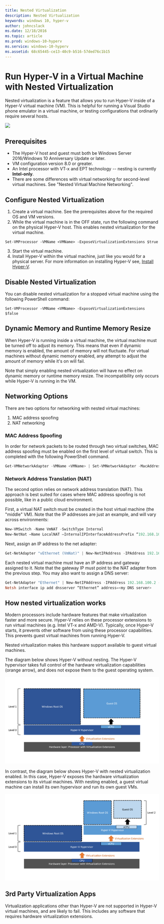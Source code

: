 ```yaml
---
title: Nested Virtualization
description: Nested Virtualization
keywords: windows 10, hyper-v
author: johncslack
ms.date: 12/18/2016
ms.topic: article
ms.prod: windows-10-hyperv
ms.service: windows-10-hyperv
ms.assetid: 68c65445-ce13-40c9-b516-57ded76c1b15
---
```


# Run Hyper-V in a Virtual Machine with Nested Virtualization

Nested virtualization is a feature that allows you to run Hyper-V inside of a Hyper-V virtual machine (VM). This is helpful for running a Visual Studio phone emulator in a virtual machine, or testing configurations that ordinarily require several hosts.

![](./media/HyperVNesting.png)

## Prerequisites

* The Hyper-V host and guest must both be Windows Server 2016/Windows 10 Anniversary Update or later.
* VM configuration version 8.0 or greater.
* An Intel processor with VT-x and EPT technology -- nesting is currently **Intel-only**.
* There are some differences with virtual networking for second-level virtual machines. See "Nested Virtual Machine Networking".


## Configure Nested Virtualization

1. Create a virtual machine. See the prerequisites above for the required OS and VM versions.
2. While the virtual machine is in the OFF state, run the following command on the physical Hyper-V host. This enables nested virtualization for the virtual machine.

```
Set-VMProcessor -VMName <VMName> -ExposeVirtualizationExtensions $true
```
3. Start the virtual machine.
4. Install Hyper-V within the virtual machine, just like you would for a physical server. For more information on installing Hyper-V see, [Install Hyper-V](../quick-start/enable-hyper-v.md).

## Disable Nested Virtualization
You can disable nested virtualization for a stopped virtual machine using the following PowerShell command:
```
Set-VMProcessor -VMName <VMName> -ExposeVirtualizationExtensions $false
```

## Dynamic Memory and Runtime Memory Resize
When Hyper-V is running inside a virtual machine, the virtual machine must be turned off to adjust its memory. This means that even if dynamic memory is enabled, the amount of memory will not fluctuate. For virtual machines without dynamic memory enabled, any attempt to adjust the amount of memory while it's on will fail. 

Note that simply enabling nested virtualization will have no effect on dynamic memory or runtime memory resize. The incompatibility only occurs while Hyper-V is running in the VM.

## Networking Options

There are two options for networking with nested virtual machines: 

1. MAC address spoofing
2. NAT networking

### MAC Address Spoofing
In order for network packets to be routed through two virtual switches, MAC address spoofing must be enabled on the first level of virtual switch. This is completed with the following PowerShell command.

``` PowerShell
Get-VMNetworkAdapter -VMName <VMName> | Set-VMNetworkAdapter -MacAddressSpoofing On
```

### Network Address Translation (NAT)
The second option relies on network address translation (NAT). This approach is best suited for cases where MAC address spoofing is not possible, like in a public cloud environment.

First, a virtual NAT switch must be created in the host virtual machine (the "middle" VM). Note that the IP addresses are just an example, and will vary across environments:

``` PowerShell
New-VMSwitch -Name VmNAT -SwitchType Internal
New-NetNat –Name LocalNAT –InternalIPInterfaceAddressPrefix “192.168.100.0/24”
```

Next, assign an IP address to the net adapter:

``` PowerShell
Get-NetAdapter "vEthernet (VmNat)" | New-NetIPAddress -IPAddress 192.168.100.1 -AddressFamily IPv4 -PrefixLength 24
```

Each nested virtual machine must have an IP address and gateway assigned to it. Note that the gateway IP must point to the NAT adapter from the previous step. You may also want to assign a DNS server:

``` PowerShell
Get-NetAdapter "Ethernet" | New-NetIPAddress -IPAddress 192.168.100.2 -DefaultGateway 192.168.100.1 -AddressFamily IPv4 -PrefixLength 24
Netsh interface ip add dnsserver “Ethernet” address=<my DNS server>
```

## How nested virtualization works

Modern processors include hardware features that make virtualization faster and more secure. Hyper-V relies on these processor extensions to run virtual machines (e.g. Intel VT-x and AMD-V). Typically, once Hyper-V starts, it prevents other software from using these processor capabilities.  This prevents guest virtual machines from running Hyper-V.

Nested virtualization makes this hardware support available to guest virtual machines.

The diagram below shows Hyper-V without nesting.  The Hyper-V hypervisor takes full control of the hardware virtualization capabilities (orange arrow), and does not expose them to the guest operating system.

![](./media/HVNoNesting.png)

In contrast, the diagram below shows Hyper-V with nested virtualization enabled. In this case, Hyper-V exposes the hardware virtualization extensions to its virtual machines. With nesting enabled, a guest virtual machine can install its own hypervisor and run its own guest VMs.

![](./media/HVNesting.png)

## 3rd Party Virtualization Apps

Virtualization applications other than Hyper-V are not supported in Hyper-V virtual machines, and are likely to fail. This includes any software that requires hardware virtualization extensions.
